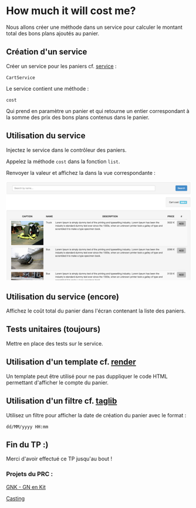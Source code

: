 # How much it will cost me?

Nous allons créer une méthode dans un service pour calculer le montant total des bons plans ajoutés au panier.

## Création d'un service

Créer un service pour les paniers cf. [service](http://docs.grails.org/3.3.2/ref/Services/Usage.html) :

    CartService
Le service contient une méthode :

    cost
Qui prend en paramètre un panier et qui retourne un entier correspondant 
à la somme des prix des bons plans contenus dans le panier.

## Utilisation du service

Injectez le service dans le contrôleur des paniers.

Appelez la méthode <code>cost</code> dans la fonction <code>list</code>.

Renvoyer la valeur et affichez la dans la vue correspondante :

![cost](https://github.com/larpomatic/larpo-deals/blob/master/hands-on/img/deal_cart_cost.png)

## Utilisation du service (encore)

Affichez le coût total du panier dans l'écran contenant la liste des paniers.

## Tests unitaires (toujours)
Mettre en place des tests sur le service.

## Utilisation d'un template cf. [render](http://docs.grails.org/3.3.2/ref/Controllers/render.html)

Un template peut être utilisé pour ne pas duppliquer le code HTML permettant d'afficher 
le compte du panier.

## Utilisation d'un filtre cf. [taglib](http://docs.grails.org/3.2.11/ref/Tag%20Libraries/Usage.html)

Utilisez un filtre pour afficher la date de création du panier avec le format :

    dd/MM/yyyy HH:mm

## Fin du TP :)

Merci d'avoir effectué ce TP jusqu'au bout !

### Projets du PRC :

[GNK - GN en Kit](https://github.com/larpomatic/gnk)

[Casting](https://github.com/larpomatic/casting)
